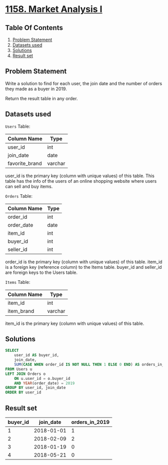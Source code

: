 # [1158. Market Analysis I](https://leetcode.com/problems/market-analysis-i/description/)

## Table Of Contents
1. [Problem Statement](#problem-statement)
2. [Datasets used](#datasets-used)
3. [Solutions](#solutions)
4. [Result set](#result-set)

## Problem Statement

Write a solution to find for each user, the join date and the number of orders they made as a buyer in 2019.

Return the result table in any order.

## Datasets used

```Users``` Table:

| Column Name    | Type    |
| -------------- | ------- |
| user_id        | int     |
| join_date      | date    |
| favorite_brand | varchar |

user_id is the primary key (column with unique values) of this table.
This table has the info of the users of an online shopping website where users can sell and buy items.

```Orders``` Table:

| Column Name   | Type    |
| ------------- | ------- |
| order_id      | int     |
| order_date    | date    |
| item_id       | int     |
| buyer_id      | int     |
| seller_id     | int     |

order_id is the primary key (column with unique values) of this table.
item_id is a foreign key (reference column) to the Items table.
buyer_id and seller_id are foreign keys to the Users table.

```Items``` Table:

| Column Name   | Type    |
| ------------- | ------- |
| item_id       | int     |
| item_brand    | varchar |

item_id is the primary key (column with unique values) of this table.

## Solutions

```sql
SELECT
    user_id AS buyer_id,
    join_date,
    SUM(CASE WHEN order_id IS NOT NULL THEN 1 ELSE 0 END) AS orders_in_2019 
FROM Users u
LEFT JOIN Orders o
    ON u.user_id = o.buyer_id
    AND YEAR(order_date) = 2019
GROUP BY user_id, join_date
ORDER BY user_id
```

## Result set

| buyer_id | join_date  | orders_in_2019 |
| -------- | ---------- | -------------- |
| 1        | 2018-01-01 | 1              |
| 2        | 2018-02-09 | 2              |
| 3        | 2018-01-19 | 0              |
| 4        | 2018-05-21 | 0              |